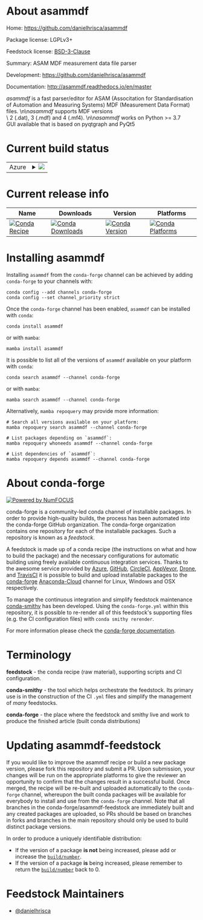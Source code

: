 About asammdf
=============

Home: https://github.com/danielhrisca/asammdf

Package license: LGPLv3+

Feedstock license: [BSD-3-Clause](https://github.com/conda-forge/asammdf-feedstock/blob/main/LICENSE.txt)

Summary: ASAM MDF measurement data file parser

Development: https://github.com/danielhrisca/asammdf

Documentation: http://asammdf.readthedocs.io/en/master

*asammdf* is a fast parser/editor for ASAM (Associtation for Standardisation of Automation and Measuring Systems) MDF (Measurement Data Format) files. \n\n*asammdf* supports MDF versions\
\ 2 (.dat), 3 (.mdf) and 4 (.mf4). \n\n*asammdf* works on Python >= 3.7\
GUI available that is based on pyqtgraph and PyQt5


Current build status
====================


<table>
    
  <tr>
    <td>Azure</td>
    <td>
      <details>
        <summary>
          <a href="https://dev.azure.com/conda-forge/feedstock-builds/_build/latest?definitionId=2712&branchName=main">
            <img src="https://dev.azure.com/conda-forge/feedstock-builds/_apis/build/status/asammdf-feedstock?branchName=main">
          </a>
        </summary>
        <table>
          <thead><tr><th>Variant</th><th>Status</th></tr></thead>
          <tbody><tr>
              <td>linux_64_python3.10.____cpython</td>
              <td>
                <a href="https://dev.azure.com/conda-forge/feedstock-builds/_build/latest?definitionId=2712&branchName=main">
                  <img src="https://dev.azure.com/conda-forge/feedstock-builds/_apis/build/status/asammdf-feedstock?branchName=main&jobName=linux&configuration=linux%20linux_64_python3.10.____cpython" alt="variant">
                </a>
              </td>
            </tr><tr>
              <td>linux_64_python3.11.____cpython</td>
              <td>
                <a href="https://dev.azure.com/conda-forge/feedstock-builds/_build/latest?definitionId=2712&branchName=main">
                  <img src="https://dev.azure.com/conda-forge/feedstock-builds/_apis/build/status/asammdf-feedstock?branchName=main&jobName=linux&configuration=linux%20linux_64_python3.11.____cpython" alt="variant">
                </a>
              </td>
            </tr><tr>
              <td>linux_64_python3.8.____cpython</td>
              <td>
                <a href="https://dev.azure.com/conda-forge/feedstock-builds/_build/latest?definitionId=2712&branchName=main">
                  <img src="https://dev.azure.com/conda-forge/feedstock-builds/_apis/build/status/asammdf-feedstock?branchName=main&jobName=linux&configuration=linux%20linux_64_python3.8.____cpython" alt="variant">
                </a>
              </td>
            </tr><tr>
              <td>linux_64_python3.9.____cpython</td>
              <td>
                <a href="https://dev.azure.com/conda-forge/feedstock-builds/_build/latest?definitionId=2712&branchName=main">
                  <img src="https://dev.azure.com/conda-forge/feedstock-builds/_apis/build/status/asammdf-feedstock?branchName=main&jobName=linux&configuration=linux%20linux_64_python3.9.____cpython" alt="variant">
                </a>
              </td>
            </tr><tr>
              <td>osx_64_python3.10.____cpython</td>
              <td>
                <a href="https://dev.azure.com/conda-forge/feedstock-builds/_build/latest?definitionId=2712&branchName=main">
                  <img src="https://dev.azure.com/conda-forge/feedstock-builds/_apis/build/status/asammdf-feedstock?branchName=main&jobName=osx&configuration=osx%20osx_64_python3.10.____cpython" alt="variant">
                </a>
              </td>
            </tr><tr>
              <td>osx_64_python3.11.____cpython</td>
              <td>
                <a href="https://dev.azure.com/conda-forge/feedstock-builds/_build/latest?definitionId=2712&branchName=main">
                  <img src="https://dev.azure.com/conda-forge/feedstock-builds/_apis/build/status/asammdf-feedstock?branchName=main&jobName=osx&configuration=osx%20osx_64_python3.11.____cpython" alt="variant">
                </a>
              </td>
            </tr><tr>
              <td>osx_64_python3.8.____cpython</td>
              <td>
                <a href="https://dev.azure.com/conda-forge/feedstock-builds/_build/latest?definitionId=2712&branchName=main">
                  <img src="https://dev.azure.com/conda-forge/feedstock-builds/_apis/build/status/asammdf-feedstock?branchName=main&jobName=osx&configuration=osx%20osx_64_python3.8.____cpython" alt="variant">
                </a>
              </td>
            </tr><tr>
              <td>osx_64_python3.9.____cpython</td>
              <td>
                <a href="https://dev.azure.com/conda-forge/feedstock-builds/_build/latest?definitionId=2712&branchName=main">
                  <img src="https://dev.azure.com/conda-forge/feedstock-builds/_apis/build/status/asammdf-feedstock?branchName=main&jobName=osx&configuration=osx%20osx_64_python3.9.____cpython" alt="variant">
                </a>
              </td>
            </tr><tr>
              <td>win_64_python3.10.____cpython</td>
              <td>
                <a href="https://dev.azure.com/conda-forge/feedstock-builds/_build/latest?definitionId=2712&branchName=main">
                  <img src="https://dev.azure.com/conda-forge/feedstock-builds/_apis/build/status/asammdf-feedstock?branchName=main&jobName=win&configuration=win%20win_64_python3.10.____cpython" alt="variant">
                </a>
              </td>
            </tr><tr>
              <td>win_64_python3.11.____cpython</td>
              <td>
                <a href="https://dev.azure.com/conda-forge/feedstock-builds/_build/latest?definitionId=2712&branchName=main">
                  <img src="https://dev.azure.com/conda-forge/feedstock-builds/_apis/build/status/asammdf-feedstock?branchName=main&jobName=win&configuration=win%20win_64_python3.11.____cpython" alt="variant">
                </a>
              </td>
            </tr><tr>
              <td>win_64_python3.8.____cpython</td>
              <td>
                <a href="https://dev.azure.com/conda-forge/feedstock-builds/_build/latest?definitionId=2712&branchName=main">
                  <img src="https://dev.azure.com/conda-forge/feedstock-builds/_apis/build/status/asammdf-feedstock?branchName=main&jobName=win&configuration=win%20win_64_python3.8.____cpython" alt="variant">
                </a>
              </td>
            </tr><tr>
              <td>win_64_python3.9.____cpython</td>
              <td>
                <a href="https://dev.azure.com/conda-forge/feedstock-builds/_build/latest?definitionId=2712&branchName=main">
                  <img src="https://dev.azure.com/conda-forge/feedstock-builds/_apis/build/status/asammdf-feedstock?branchName=main&jobName=win&configuration=win%20win_64_python3.9.____cpython" alt="variant">
                </a>
              </td>
            </tr>
          </tbody>
        </table>
      </details>
    </td>
  </tr>
</table>

Current release info
====================

| Name | Downloads | Version | Platforms |
| --- | --- | --- | --- |
| [![Conda Recipe](https://img.shields.io/badge/recipe-asammdf-green.svg)](https://anaconda.org/conda-forge/asammdf) | [![Conda Downloads](https://img.shields.io/conda/dn/conda-forge/asammdf.svg)](https://anaconda.org/conda-forge/asammdf) | [![Conda Version](https://img.shields.io/conda/vn/conda-forge/asammdf.svg)](https://anaconda.org/conda-forge/asammdf) | [![Conda Platforms](https://img.shields.io/conda/pn/conda-forge/asammdf.svg)](https://anaconda.org/conda-forge/asammdf) |

Installing asammdf
==================

Installing `asammdf` from the `conda-forge` channel can be achieved by adding `conda-forge` to your channels with:

```
conda config --add channels conda-forge
conda config --set channel_priority strict
```

Once the `conda-forge` channel has been enabled, `asammdf` can be installed with `conda`:

```
conda install asammdf
```

or with `mamba`:

```
mamba install asammdf
```

It is possible to list all of the versions of `asammdf` available on your platform with `conda`:

```
conda search asammdf --channel conda-forge
```

or with `mamba`:

```
mamba search asammdf --channel conda-forge
```

Alternatively, `mamba repoquery` may provide more information:

```
# Search all versions available on your platform:
mamba repoquery search asammdf --channel conda-forge

# List packages depending on `asammdf`:
mamba repoquery whoneeds asammdf --channel conda-forge

# List dependencies of `asammdf`:
mamba repoquery depends asammdf --channel conda-forge
```


About conda-forge
=================

[![Powered by
NumFOCUS](https://img.shields.io/badge/powered%20by-NumFOCUS-orange.svg?style=flat&colorA=E1523D&colorB=007D8A)](https://numfocus.org)

conda-forge is a community-led conda channel of installable packages.
In order to provide high-quality builds, the process has been automated into the
conda-forge GitHub organization. The conda-forge organization contains one repository
for each of the installable packages. Such a repository is known as a *feedstock*.

A feedstock is made up of a conda recipe (the instructions on what and how to build
the package) and the necessary configurations for automatic building using freely
available continuous integration services. Thanks to the awesome service provided by
[Azure](https://azure.microsoft.com/en-us/services/devops/), [GitHub](https://github.com/),
[CircleCI](https://circleci.com/), [AppVeyor](https://www.appveyor.com/),
[Drone](https://cloud.drone.io/welcome), and [TravisCI](https://travis-ci.com/)
it is possible to build and upload installable packages to the
[conda-forge](https://anaconda.org/conda-forge) [Anaconda-Cloud](https://anaconda.org/)
channel for Linux, Windows and OSX respectively.

To manage the continuous integration and simplify feedstock maintenance
[conda-smithy](https://github.com/conda-forge/conda-smithy) has been developed.
Using the ``conda-forge.yml`` within this repository, it is possible to re-render all of
this feedstock's supporting files (e.g. the CI configuration files) with ``conda smithy rerender``.

For more information please check the [conda-forge documentation](https://conda-forge.org/docs/).

Terminology
===========

**feedstock** - the conda recipe (raw material), supporting scripts and CI configuration.

**conda-smithy** - the tool which helps orchestrate the feedstock.
                   Its primary use is in the construction of the CI ``.yml`` files
                   and simplify the management of *many* feedstocks.

**conda-forge** - the place where the feedstock and smithy live and work to
                  produce the finished article (built conda distributions)


Updating asammdf-feedstock
==========================

If you would like to improve the asammdf recipe or build a new
package version, please fork this repository and submit a PR. Upon submission,
your changes will be run on the appropriate platforms to give the reviewer an
opportunity to confirm that the changes result in a successful build. Once
merged, the recipe will be re-built and uploaded automatically to the
`conda-forge` channel, whereupon the built conda packages will be available for
everybody to install and use from the `conda-forge` channel.
Note that all branches in the conda-forge/asammdf-feedstock are
immediately built and any created packages are uploaded, so PRs should be based
on branches in forks and branches in the main repository should only be used to
build distinct package versions.

In order to produce a uniquely identifiable distribution:
 * If the version of a package **is not** being increased, please add or increase
   the [``build/number``](https://docs.conda.io/projects/conda-build/en/latest/resources/define-metadata.html#build-number-and-string).
 * If the version of a package **is** being increased, please remember to return
   the [``build/number``](https://docs.conda.io/projects/conda-build/en/latest/resources/define-metadata.html#build-number-and-string)
   back to 0.

Feedstock Maintainers
=====================

* [@danielhrisca](https://github.com/danielhrisca/)


